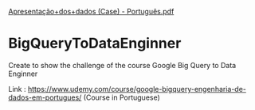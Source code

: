 [Apresentação+dos+dados (Case) - Português.pdf](https://github.com/monicassilva/BigQueryToDataEnginner/files/10086450/Apresentacao%2Bdos%2Bdados.Case.-.Portugues.pdf)
# BigQueryToDataEnginner
Create to show the challenge of the course  Google Big Query to Data Enginner 

Link : https://www.udemy.com/course/google-bigquery-engenharia-de-dados-em-portugues/
(Course in Portuguese)
